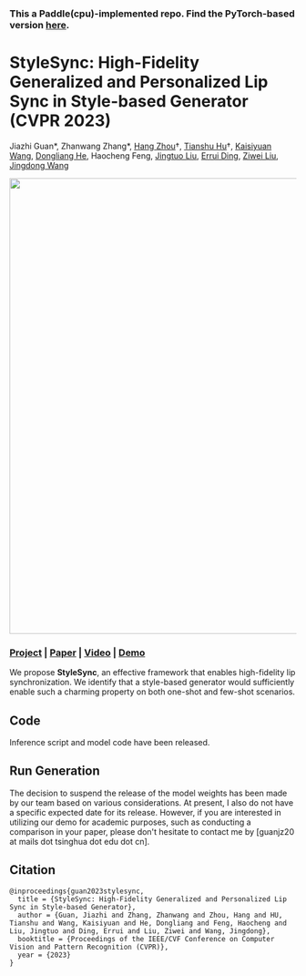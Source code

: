 
### This a Paddle(cpu)-implemented repo. Find the PyTorch-based version [here](https://github.com/guanjz20/StyleSync_PyTorch).

# StyleSync: High-Fidelity Generalized and Personalized Lip Sync in Style-based Generator (CVPR 2023)

Jiazhi Guan*, Zhanwang Zhang*, [Hang Zhou](https://hangz-nju-cuhk.github.io/)†, [Tianshu Hu](https://scholar.google.com/citations?user=BIixVT0AAAAJ)†, [Kaisiyuan Wang](https://scholar.google.com/citations?user=2Pedf3EAAAAJ), [Dongliang He](https://scholar.google.com/citations?user=ui6DYGoAAAAJ), Haocheng Feng, [Jingtuo Liu](https://scholar.google.com/citations?user=tVV3jmcAAAAJ), [Errui Ding](https://scholar.google.com/citations?user=1wzEtxcAAAAJ), [Ziwei Liu](https://liuziwei7.github.io/), [Jingdong Wang](https://jingdongwang2017.github.io/)

<img src='./misc/StyleSync0.png' width=800>

### [Project](https://hangz-nju-cuhk.github.io/projects/StyleSync) | [Paper](https://arxiv.org/pdf/2305.05445.pdf) | [Video](https://www.youtube.com/watch?v=uuBglL2KGFc) | [Demo](https://www.youtube.com/watch?v=yAPDl2dVonY)

We propose **StyleSync**, an effective framework that enables high-fidelity lip synchronization. We identify that a style-based generator would sufficiently enable such a charming property on both one-shot and few-shot scenarios.

## Code
Inference script and model code have been released. 

## Run Generation
The decision to suspend the release of the model weights has been made by our team based on various considerations. At present, I also do not have a specific expected date for its release. However, if you are interested in utilizing our demo for academic purposes, such as conducting a comparison in your paper, please don't hesitate to contact me by [guanjz20 at mails dot tsinghua dot edu dot cn]. 


## Citation
```
@inproceedings{guan2023stylesync,
  title = {StyleSync: High-Fidelity Generalized and Personalized Lip Sync in Style-based Generator},
  author = {Guan, Jiazhi and Zhang, Zhanwang and Zhou, Hang and HU, Tianshu and Wang, Kaisiyuan and He, Dongliang and Feng, Haocheng and Liu, Jingtuo and Ding, Errui and Liu, Ziwei and Wang, Jingdong},
  booktitle = {Proceedings of the IEEE/CVF Conference on Computer Vision and Pattern Recognition (CVPR)},
  year = {2023}
}
```
